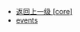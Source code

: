 - [返回上一级 [core]](web前端/工具库/Swiper/swiper-8.4.7/swiper/core/)
- [events](web前端/工具库/Swiper/swiper-8.4.7/swiper/core/events/)
